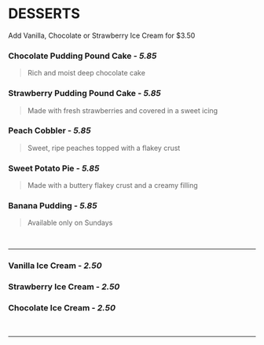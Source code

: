 # DESSERTS

<Banner>Add Vanilla, Chocolate or Strawberry Ice Cream for $3.50</Banner>

### Chocolate Pudding Pound Cake - *5.85*
> Rich and moist deep chocolate cake
### Strawberry Pudding Pound Cake - *5.85*
> Made with fresh strawberries and covered in a sweet icing
### Peach Cobbler - *5.85*
> Sweet, ripe peaches topped with a flakey crust
### Sweet Potato Pie - *5.85*
> Made with a buttery flakey crust and a creamy filling
### Banana Pudding - *5.85*
> Available only on Sundays

<br>
<hr>

### Vanilla Ice Cream - *2.50*
### Strawberry Ice Cream - *2.50*
### Chocolate Ice Cream - *2.50*

<br>
<hr>
<br>
<Available/>
